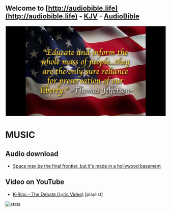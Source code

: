## Welcome to [http://audiobible.life](http://audiobible.life) - [KJV](https://github.com/AudioBible/KJV) - [AudioBible](https://github.com/AudioBible/AudioBible)

[![thomas-jefferson-educate-and-inform-the-masses-quote](images/thomas-jefferson-educate-and-inform-the-masses-quote.png)](https://www.youtube.com/watch?v=72Lrz0khXP0)

MUSIC
=====

## Audio download

- [Space may be the final frontier, but it's made in a hollywood basement](audiobible/space.m4a)


## Video on YouTube

- [K-Rino - The Debate (Lyric Video)](https://www.youtube.com/watch?v=MDT_MKUVgLI&list=RDMDT_MKUVgLI) [playlist]

![stats](https://c.statcounter.com/11394972/0/f8d7d637/0/)
